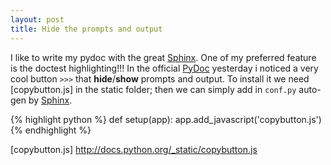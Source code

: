 ```yaml
---
layout: post
title: Hide the prompts and output
---
```


I like to write my pydoc with the great [Sphinx]. One of my preferred feature is the doctest highlighting!!!
In the official [PyDoc] yesterday i noticed a very cool button `>>>` that **hide**/**show** prompts and output.
To install it we need [copybutton.js] in the static folder; then we can simply add in `conf.py` auto-gen by [Sphinx].

{% highlight python %}
def setup(app):
    app.add_javascript('copybutton.js')
{% endhighlight %}

[Sphinx]: http://sphinx.pocoo.org/ 
[PyDoc]: http://docs.python.org/
[copybutton.js] http://docs.python.org/_static/copybutton.js
